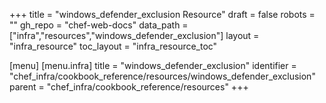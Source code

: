 +++
title = "windows_defender_exclusion Resource"
draft = false
robots = ""
gh_repo = "chef-web-docs"
data_path = ["infra","resources","windows_defender_exclusion"]
layout = "infra_resource"
toc_layout = "infra_resource_toc"

[menu]
  [menu.infra]
    title = "windows_defender_exclusion"
    identifier = "chef_infra/cookbook_reference/resources/windows_defender_exclusion"
    parent = "chef_infra/cookbook_reference/resources"
+++

<!-- The contents of this page are automatically generated from the windows_defender_exclusion.yaml file in the data directory. -->
<!-- To suggest a change, edit the https://github.com/chef/chef/blob/main/lib/chef/resource/windows_defender_exclusion.rb file
      and submit a pull request to the https://github.com/chef/chef repository. -->

